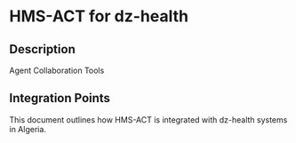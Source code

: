 # HMS-ACT for dz-health

## Description

Agent Collaboration Tools

## Integration Points

This document outlines how HMS-ACT is integrated with dz-health systems in Algeria.
